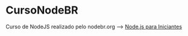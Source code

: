 # CursoNodeBR
Curso de NodeJS realizado pelo nodebr.org --> <a href="https://cursos.nodebr.org/">Node.js para Iniciantes</a> 
